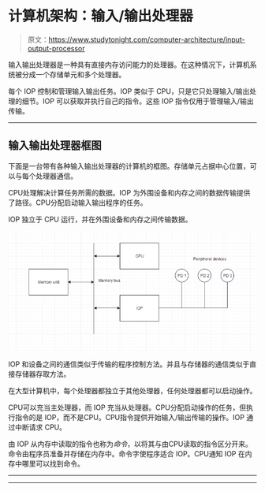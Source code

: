 # 计算机架构：输入/输出处理器

> 原文：<https://www.studytonight.com/computer-architecture/input-output-processor>

输入输出处理器是一种具有直接内存访问能力的处理器。在这种情况下，计算机系统被分成一个存储单元和多个处理器。

每个 IOP 控制和管理输入输出任务。IOP 类似于 CPU，只是它只处理输入/输出处理的细节。IOP 可以获取并执行自己的指令。这些 IOP 指令仅用于管理输入/输出传输。

* * *

## 输入输出处理器框图

下面是一台带有各种输入输出处理器的计算机的框图。存储单元占据中心位置，可以与每个处理器通信。

CPU处理解决计算任务所需的数据。IOP 为外围设备和内存之间的数据传输提供了路径。CPU分配启动输入输出程序的任务。

IOP 独立于 CPU 运行，并在外围设备和内存之间传输数据。

![Input/Output Processor](img/c0e3151e083ccdb369a8f460892c42c5.png)

IOP 和设备之间的通信类似于传输的程序控制方法。并且与存储器的通信类似于直接存储器存取方法。

在大型计算机中，每个处理器都独立于其他处理器，任何处理器都可以启动操作。

CPU可以充当主处理器，而 IOP 充当从处理器。CPU分配启动操作的任务，但执行指令的是 IOP，而不是CPU。CPU指令提供开始输入/输出传输的操作。IOP 通过中断请求 CPU。

由 IOP 从内存中读取的指令也称为*命令*，以将其与由CPU读取的指令区分开来。命令由程序员准备并存储在内存中。命令字使程序适合 IOP。CPU通知 IOP 在内存中哪里可以找到命令。

* * *

* * *